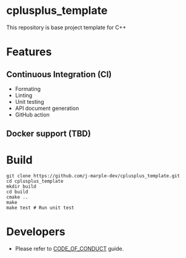# cplusplus_template
This repository is base project template for C++

# Features
## Continuous Integration (CI)
  - Formating
  - Linting
  - Unit testing
  - API document generation
  - GitHub action

## Docker support (TBD)

# Build
```shell
git clone https://github.com/j-marple-dev/cplusplus_template.git
cd cplusplus_template
mkdir build
cd build
cmake ..
make
make test # Run unit test
```

# Developers
* Please refer to [CODE_OF_CONDUCT](CODE_OF_CONDUCT.md) guide.
